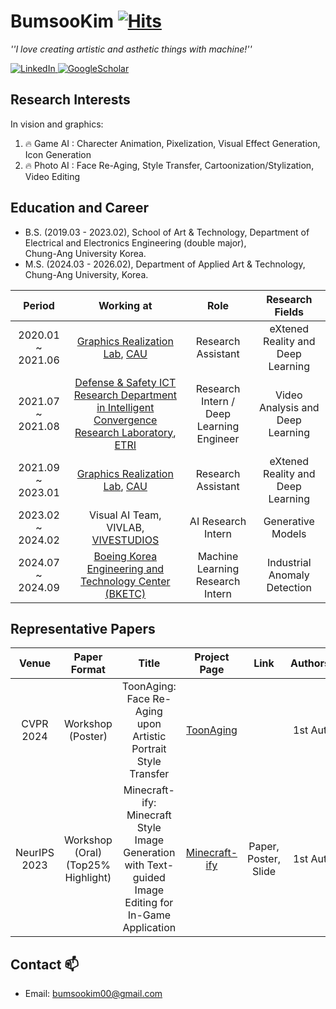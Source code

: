 # BumsooKim [![Hits](https://hits.seeyoufarm.com/api/count/incr/badge.svg?url=https%3A%2F%2Fgithub.com%2Fgh-BumsooKim&count_bg=%2379C83D&title_bg=%23555555&icon=&icon_color=%23E7E7E7&title=hits&edge_flat=false)](https://hits.seeyoufarm.com)

<p>
  <em>
    ''I love creating artistic and asthetic things with machine!'' 
  </em>
<p>
  
<a href="https://www.linkedin.com/in/bumsoo-kim-9b224a1b1">
  <img src="https://img.shields.io/badge/LinkedIn-blue?style=flat-square&logo=linkedin" alt="LinkedIn">
</a>
<a href="https://scholar.google.com/citations?user=JlNb4R8AAAAJ&hl=ko">
  <img src="https://img.shields.io/badge/Google_Scholar-4285F4?style=flat-square&logo=google-scholar&logoColor=white" alt="GoogleScholar">
</a>
<!--
<a href="https://github.com/gh-BumsooKim">
  <img src="https://img.shields.io/badge/Notion-000000?style=flat-square&logo=notion&logoColor=white" alt="Notion">
</a>
<a href="https://www.reddit.com/user/artech_kr">
  <img src="https://img.shields.io/badge/Reddit-FF4500?style=flat-square&logo=reddit&logoColor=white" alt="Reddit">
</a>-->
 

## Research Interests
In vision and graphics:
1) 🔥 Game AI : Charecter Animation, Pixelization, Visual Effect Generation, Icon Generation
2) 🔥 Photo AI : Face Re-Aging, Style Transfer, Cartoonization/Stylization, Video Editing
<!-- 3) 🔥 Artistic AI : Dynamic Projection Mapping -->
 
  
## Education and Career
  
- B.S. (2019.03 - 2023.02), School of Art & Technology, Department of Electrical and Electronics Engineering (double major),<br>Chung-Ang University Korea. <br>
- M.S. (2024.03 - 2026.02), Department of Applied Art & Technology,<br>Chung-Ang University, Korea.
  
| Period | Working at | Role | Research Fields |
|:---:|:---:|:---:|:---:|
| 2020.01 ~ 2021.06 | [Graphics Realization Lab](http://grlab.cau.ac.kr), [CAU](https://www.cau.ac.kr/index.do) | Research Assistant | eXtened Reality and Deep Learning |
| 2021.07 ~ 2021.08 | [Defense & Safety ICT Research Department in Intelligent Convergence Research Laboratory](https://www.etri.re.kr/eng/sub6/sub6_01020101.etri?departCode=138&departInfoCode=279), [ETRI](https://www.etri.re.kr/eng/main/main.etri) | Research Intern / Deep Learning Engineer | Video Analysis and Deep Learning |
| 2021.09 ~ 2023.01 | [Graphics Realization Lab](http://grlab.cau.ac.kr), [CAU](https://www.cau.ac.kr/index.do) | Research Assistant | eXtened Reality and Deep Learning |
| 2023.02 ~ 2024.02 | Visual AI Team, VIVLAB, [VIVESTUDIOS](http://vivestudios.com/v2/web/index) | AI Research Intern | Generative Models |
| 2024.07 ~ 2024.09 | [Boeing Korea Engineering and Technology Center (BKETC)](https://jobs.boeing.com/boeing-in-korea) | Machine Learning Research Intern | Industrial Anomaly Detection |

## Representative Papers

| Venue        | Paper Format | Title | Project Page | Link | Authorship |
|:---:|:---:|:---:|:---:|:---:|:---:|
| CVPR 2024    | Workshop (Poster)       | ToonAging: Face Re-Aging upon Artistic Portrait Style Transfer                                          | [ToonAging](https://gh-bumsookim.github.io/ToonAging/) | | 1st Author |
| NeurIPS 2023 | Workshop (Oral)<br>(Top25% Highlight) | Minecraft-ify: Minecraft Style Image Generation with Text-guided Image Editing for In-Game Application | [Minecraft-ify](https://gh-bumsookim.github.io/Minecraft-ify/) | Paper, Poster, Slide | 1st Author |

<!--
<p align="center">
  <a href="https://github.com/gh-BumsooKim">
    <img src="http://github-profile-summary-cards.vercel.app/api/cards/profile-details?username=gh-BumsooKim&theme=transparent" />
  </a>
  <a href="https://github.com/gh-BumsooKim">
    <img src="https://github-readme-streak-stats.herokuapp.com/?user=gh-BumsooKim&hide_border=true&card_width=338&theme=transparent" />
  </a>
  <a href="https://github.com/gh-BumsooKim">
    <img src="http://github-profile-summary-cards.vercel.app/api/cards/stats?username=gh-BumsooKim&theme=transparent" />
  </a>
  <a href="https://github.com/gh-BumsooKim">
    <img src="https://github-readme-stats.vercel.app/api/top-langs/?username=gh-BumsooKim&langs_count=10&exclude_repo=&hide=jupyter%20notebook,vim%20script,cmake,makefile,batchfile,emacs%20lisp,css,html&card_width=699&hide_border=true&theme=transparent&layout=compact&size_weight=1&count_weight=0"/>
  </a>
</p> -->


 <!--
## Paper
  
Paper List : *[My Paper List](https://github.com/gh-BumsooKim/My-Paper-List)*


## Project 
* <b>Realistic Interaction Augmented Reality.</b> (20.01 ~ now)
* <b>3D Modeling Based on Point Cloud.</b> (20.08 ~ now)
-->

## Contact 📫
* Email: bumsookim00@gmail.com


<!-- ![gh-BumsooKim's github stats](https://github-readme-stats.vercel.app/api?username=gh-BumsooKim&theme=buefy&show_icons=true) -->


  
  
<!--
**gh-BumsooKim/gh-BumsooKim** is a ✨ _special_ ✨ repository because its `README.md` (this file) appears on your GitHub profile.

Here are some ideas to get you started:

- 🔭 I’m currently working on ...
- 🌱 I’m currently learning ...
- 👯 I’m looking to collaborate on ...
- 🤔 I’m looking for help with ...
- 💬 Ask me about ...
- 📫 How to reach me: ...
- 😄 Pronouns: ...
- ⚡ Fun fact: ...
-->
